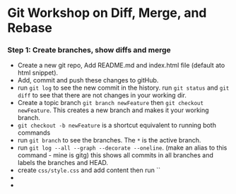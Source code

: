 # Git Workshop on Diff, Merge, and Rebase

### Step 1: Create branches, show diffs and merge

* Create a new git repo, Add README.md and index.html file (default ato html snippet).
* Add, commit and push these changes to gitHub.
* run `git log` to see the new commit in the history. run `git status` and `git diff` to see that there are not changes in your working dir.
* Create a topic branch `git branch newFeature` then `git checkout newFeature`. This creates a new branch and makes it your working branch.
* `git checkout -b newFeature` is a shortcut equivalent to running both commands
* run `git branch` to see the branches. The `*` is the active branch.
* run `git log --all --graph --decorate --oneline`. (make an alias to this command - mine is gitg) this shows all commits in all branches and labels the branches and HEAD.
* create `css/style.css` and add content then run ``
*
*
